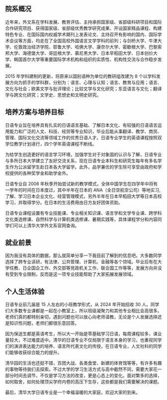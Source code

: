 ## 院系概况

 近年来，外文系在学科发展、教育评估、主持承担国家级、省部级科研项目和国际合作研究项目、获得国家级、省部级优秀教学研究成果、开设国家精品课程、构建特色专业、在国际国内权威学术期刊上发表论文、主持召开有影响的国内、国际学术会议等方面，均走在了全国高校外国语言文学学科的前列；与剑桥大学、牛津大学、伦敦政治经济学院、耶鲁大学、哈佛大学、康奈尔大学、密歇根大学、巴黎索邦大学、海德堡大学、哥廷根大学、慕尼黑大学、日本早稻田大学、日本创价大学、韩国首尔大学等重要国际学术机构和组织的实质性、机构性交流与合作稳步发展。

2015 年学科建制的更新，将原来以国别语种为单位的教研组改建为 8 个以学科发展方向为抓手的学科群，分别为：语言、心理与认知；语言、教育与应用；语言、文化与社会；欧美文学与批评理论；比较文学与文化研究；东亚语言与文化；翻译学与跨文化研究；文学史、思想史和文明史研究。

## 培养方案与培养目标

日语专业旨在培养具有扎实的日语语言基础、了解日本文化、有较强的日语语言运用能力和广泛的人文、科技、经贸等专业知识，毕业后能从事翻译、教学、商贸、管理、国际文化交流等领域工作的优秀日语人才。日语专业学生的英语课程按照双学位教学计划进行，四个学年英语课程不断线。

为给学生创造更好的语言学习环境，加强学生对于对象国的认识与了解，日语专业与多所日本大学建立了友好交流关系，现在日语专业本科生和研究生每年有多名学生作为公派留学生赴日本各大学留学。此外，品学兼优的学生除可享受由政府和学校提供的各种奖学金和助学金外。

日语专业自 2008 年秋季开始尝试新的教学模式，全体中国学生在四学年中将有一学年的时间在日本度过，其中半年在日本的 ANA（全日空航空公司）等地实习,了解、学习日本企业文化、经营管理模式，另外半年在日本早稻田大学等日本高校学习，并取得学分。在日本的生活费用由日方友好团体资助。

日语专业课程设置有专业技能课、专业相关知识课、语言学和文学专业课、跨学科文化类选修课、自然科学与计算机类选修课、暑期实践等，具体课程学分和内容同学们可以上清华大学外文系官网查询。

## 就业前景

因为我没有具体的数据，那么就简单分享一下我目前了解到的信息吧。大多数同学选择了跨专业读研，有法律、公共管理、计算机、金融等各个领域。毕业后有在大学任教、日企国企工作、外交部等党政机关工作、联合国工作等等，发展方向并没有受到专业限制，反而是这一项专业技能帮助了大家拓展发展领域。

## 个人生活体验

日语专业前几届是 15 人左右的小班教学形式，从 2024 年开始招收 30 人。同学们大多数专业课都是一起在小教室上，所以班级凝聚力和其他专业相比会高很多。老师们真的都特别亲切，遇到问题也可以放心向老师请教，无论是个人发展选择还是知识性问题，老师们都很乐意回答。

因为保送生都是英语考生，所以大一开始是零基础学习日语，每周课程较多，课业量较大，不过难度适中。清华的日语专业不仅局限于语言本身的学习，也重视同学们的演讲表达能力的培养、语言所代表文化的传授，在日语专业，人文社科的同学们能够收获综合能力的提升。

清华园的生活也还挺不错，百团大战、各类食堂、新建的体育馆等等，有许多有趣的事物等待我们去探索。不过大学的学习生活方式与高中截然不同，需要大家花一部分时间去调节，不仅是学习方法的改变，更是心态上的变化。面对繁多的选择，如何取舍，如何处理顶尖学府内卷的高压下生存，这些都是我们需要解决的课题。

最后，清华大学日语专业是一个幸福温暖的大家庭，欢迎大家的到来。
